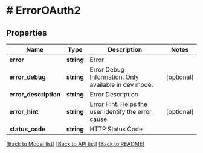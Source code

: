 # # ErrorOAuth2

## Properties

Name | Type | Description | Notes
------------ | ------------- | ------------- | -------------
**error** | **string** | Error |
**error_debug** | **string** | Error Debug Information. Only available in dev mode. | [optional]
**error_description** | **string** | Error Description |
**error_hint** | **string** | Error Hint. Helps the user identify the error cause. | [optional]
**status_code** | **string** | HTTP Status Code |

[[Back to Model list]](../../README.md#models) [[Back to API list]](../../README.md#endpoints) [[Back to README]](../../README.md)
